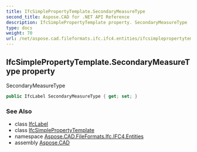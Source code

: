 ```yaml
---
title: IfcSimplePropertyTemplate.SecondaryMeasureType
second_title: Aspose.CAD for .NET API Reference
description: IfcSimplePropertyTemplate property. SecondaryMeasureType
type: docs
weight: 70
url: /net/aspose.cad.fileformats.ifc.ifc4.entities/ifcsimplepropertytemplate/secondarymeasuretype/
---
```

## IfcSimplePropertyTemplate.SecondaryMeasureType property

SecondaryMeasureType

```csharp
public IfcLabel SecondaryMeasureType { get; set; }
```

### See Also

* class [IfcLabel](../../../aspose.cad.fileformats.ifc.ifc4.types/ifclabel/)
* class [IfcSimplePropertyTemplate](../)
* namespace [Aspose.CAD.FileFormats.Ifc.IFC4.Entities](../../ifcsimplepropertytemplate/)
* assembly [Aspose.CAD](../../../)


